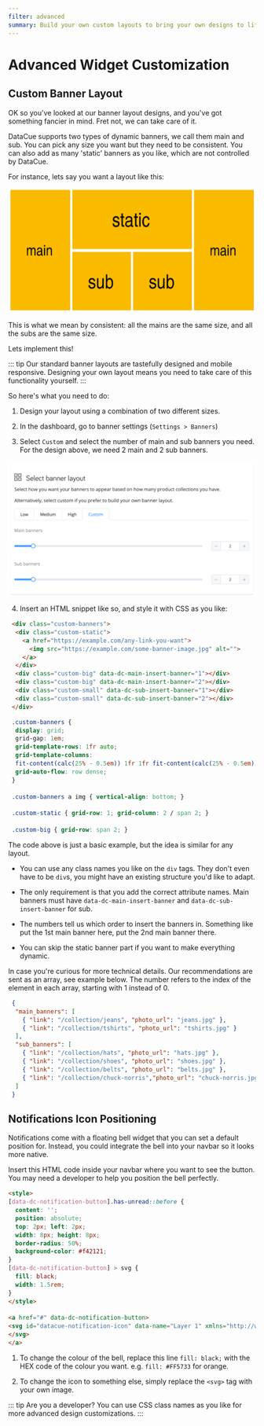 ```yaml
---
filter: advanced
summary: Build your own custom layouts to bring your own designs to life instead of using our standard recommendation widgets.
---
```


# Advanced Widget Customization

## Custom Banner Layout

OK so you've looked at our banner layout designs, and you've got something fancier in mind. Fret not, we can take care of it.

DataCue supports two types of dynamic banners, we call them main and sub. You can pick any size you want but they need to be consistent. You can also add as many 'static' banners as you like, which are not controlled by DataCue.

For instance, lets say you want a layout like this:

![Custom Layout](./images/custom-layout.png)

This is what we mean by consistent: all the mains are the same size, and all the subs are the same size.

Lets implement this!

::: tip
Our standard banner layouts are tastefully designed and mobile responsive. Designing your own layout means you need to take care of this functionality yourself.
:::

So here's what you need to do:

1. Design your layout using a combination of two different sizes.

2. In the dashboard, go to banner settings (`Settings > Banners`)

3. Select `Custom` and select the number of main and sub banners you need. For the design above, we need 2 main and 2 sub banners.

 ![Banner Settings](./images/banner-settings.png)

4. Insert an HTML snippet like so, and style it with CSS as you like:

```html
 <div class="custom-banners">
  <div class="custom-static">
    <a href="https://example.com/any-link-you-want">
      <img src="https://example.com/some-banner-image.jpg" alt="">
    </a>
  </div>
  <div class="custom-big" data-dc-main-insert-banner="1"></div>
  <div class="custom-big" data-dc-main-insert-banner="2"></div>
  <div class="custom-small" data-dc-sub-insert-banner="1"></div>
  <div class="custom-small" data-dc-sub-insert-banner="2"></div>
 </div>
```
 
```css
 .custom-banners {
  display: grid;
  grid-gap: 1em;
  grid-template-rows: 1fr auto;
  grid-template-columns:
  fit-content(calc(25% - 0.5em)) 1fr 1fr fit-content(calc(25% - 0.5em));
  grid-auto-flow: row dense;
 }

 .custom-banners a img { vertical-align: bottom; }

 .custom-static { grid-row: 1; grid-column: 2 / span 2; }

 .custom-big { grid-row: span 2; }
```

The code above is just a basic example, but the idea is similar for any layout.

- You can use any class names you like on the `div` tags. They don't even have to be `div`s, you might have an existing structure you'd like to adapt. 

- The only requirement is that you add the correct attribute names. Main banners must have `data-dc-main-insert-banner` and `data-dc-sub-insert-banner` for sub. 

- The numbers tell us which order to insert the banners in. Something like put the 1st main banner here, put the 2nd main banner there.

- You can skip the static banner part if you want to make everything dynamic.

In case you're curious for more technical details. Our recommendations are sent as an array, see example below. The number refers to the index of the element in each array, starting with 1 instead of 0.

```json
 {
  "main_banners": [
    { "link": "/collection/jeans", "photo_url": "jeans.jpg" },
    { "link": "/collection/tshirts", "photo_url": "tshirts.jpg" }
  ],
  "sub_banners": [
    { "link": "/collection/hats", "photo_url": "hats.jpg" },
    { "link": "/collection/shoes", "photo_url": "shoes.jpg" },
    { "link": "/collection/belts", "photo_url": "belts.jpg" },
    { "link": "/collection/chuck-norris","photo_url": "chuck-norris.jpg" }
  ]
 }
```

## Notifications Icon Positioning

Notifications come with a floating bell widget that you can set a default position for. Instead, you could integrate the bell into your navbar so it looks more native.

Insert this HTML code inside your navbar where you want to see the button. You may need a developer to help you position the bell perfectly.

```html
<style>
[data-dc-notification-button].has-unread::before {
  content: '';
  position: absolute;
  top: 2px; left: 2px;
  width: 8px; height: 8px;
  border-radius: 50%;
  background-color: #f42121;
}
[data-dc-notification-button] > svg {
  fill: black;
  width: 1.5rem;
}
</style>

<a href="#" data-dc-notification-button>
<svg id="datacue-notification-icon" data-name="Layer 1" xmlns="http://www.w3.org/2000/svg" viewBox="0 0 12 15"> <title>DataCue Notifications</title><path d="M11.38,11.22a2.19,2.19,0,0,1-.88-2V6.35A4.42,4.42,0,0,0,6,2,4.42,4.42,0,0,0,1.5,6.35V9.23a2.19,2.19,0,0,1-.88,2A1.26,1.26,0,0,0,0,12.32v0a1.23,1.23,0,0,0,1.26,1.22h9.48A1.23,1.23,0,0,0,12,12.35v0A1.26,1.26,0,0,0,11.38,11.22Z"/><path d="M7.05,1A1.05,1.05,0,0,0,5,1a1.05,1.05,0,0,0,2.1,0Z"/><path d="M6,15a2.26,2.26,0,0,0,1.84-.94H4.16A2.26,2.26,0,0,0,6,15Z"/>
</svg>
</a>
```

1. To change the colour of the bell, replace this line
  `fill: black;`
  with the HEX code of the colour you want. e.g. `fill: #FF5733` for orange.

2. To change the icon to something else, simply replace the `<svg>` tag with your own image.

::: tip
Are you a developer? You can use CSS class names as you like for more advanced design customizations.
:::

